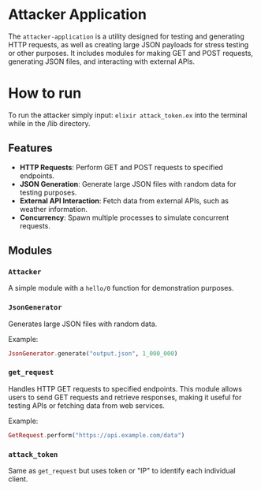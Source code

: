 # Attacker Application

The `attacker-application` is a utility designed for testing and generating HTTP requests, as well as creating large JSON payloads for stress testing or other purposes. It includes modules for making GET and POST requests, generating JSON files, and interacting with external APIs.

# How to run
To run the attacker simply input: `elixir attack_token.ex` into the terminal while in the /lib directory. 

## Features

- **HTTP Requests**: Perform GET and POST requests to specified endpoints.
- **JSON Generation**: Generate large JSON files with random data for testing purposes.
- **External API Interaction**: Fetch data from external APIs, such as weather information.
- **Concurrency**: Spawn multiple processes to simulate concurrent requests.

## Modules

### `Attacker`
A simple module with a `hello/0` function for demonstration purposes.

### `JsonGenerator`
Generates large JSON files with random data.

Example: 
```elixir
JsonGenerator.generate("output.json", 1_000_000)
```

### `get_request`
Handles HTTP GET requests to specified endpoints. This module allows users to send GET requests and retrieve responses, making it useful for testing APIs or fetching data from web services.

Example:
```elixir
GetRequest.perform("https://api.example.com/data")
```

### `attack_token`
Same as `get_request` but uses token or "IP" to identify each individual client.


